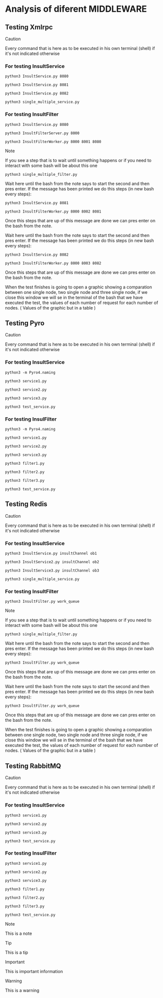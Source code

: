 # Analysis of diferent MIDDLEWARE
## Testing Xmlrpc

> [!CAUTION]
> Every command that is here as to be executed in his own terminal (shell) if it's not indicated otherwise
### For testing InsultService
```
python3 InsultService.py 8080
```
```
python3 InsultService.py 8081
```
```
python3 InsultService.py 8082
```
```
python3 single_multiple_service.py
```

### For testing InsultFilter
```
python3 InsultService.py 8080
```
```
python3 InsultFilterServer.py 8000
```
```
python3 InsultFilterWorker.py 8000 8001 8080
```
> [!NOTE]
> If you see a step that is to wait until something happens or if you need to interact with some bash will be about this one
> ```
> python3 single_multiple_filter.py
> ```

Wait here until the bash from the note says to start the second and then pres enter. If the message has been printed we do this steps (in new bash every steps):

```
python3 InsultService.py 8081
```
```
python3 InsultFilterWorker.py 8000 8002 8081
```

Once this steps that are up of this message are done we can pres enter on the bash from the note.

Wait here until the bash from the note says to start the second and then pres enter. If the message has been printed we do this steps (in new bash every steps):

```
python3 InsultService.py 8082
```
```
python3 InsultFilterWorker.py 8000 8003 8082
```
Once this steps that are up of this message are done we can pres enter on the bash from the note.

When the test finishes is going to open a graphic showing a comparation between one single node, two single node and three single node, if we close this window we will se in the terminal of the bash that we have executed the test, the values of each number of request for each number of nodes. ( Values of the graphic but in a table )


## Testing Pyro
> [!CAUTION]
> Every command that is here as to be executed in his own terminal (shell) if it's not indicated otherwise
### For testing InsultService
```
python3 -m Pyro4.naming
```
```
python3 service1.py
```
```
python3 service2.py
```
```
python3 service3.py
```
```
python3 test_service.py
```
### For testing InsulFilter
```
python3 -m Pyro4.naming
```
```
python3 service1.py
```
```
python3 service2.py
```
```
python3 service3.py
```
```
python3 filter1.py
```
```
python3 filter2.py
```
```
python3 filter3.py
```
```
python3 test_service.py
```
## Testing Redis
> [!CAUTION]
> Every command that is here as to be executed in his own terminal (shell) if it's not indicated otherwise
### For testing InsultService
```
python3 InsultService.py insultChannel ob1
```
```
python3 InsultService2.py insultChannel ob2
```
```
python3 InsultService3.py insultChannel ob3
```
```
python3 single_multiple_service.py
```
### For testing InsultFilter
```
python3 InsultFilter.py work_queue
```
> [!NOTE]
> If you see a step that is to wait until something happens or if you need to interact with some bash will be about this one
> ```
> python3 single_multiple_filter.py
> ```

Wait here until the bash from the note says to start the second and then pres enter. If the message has been printed we do this steps (in new bash every steps):
```
python3 InsultFilter.py work_queue
```
Once this steps that are up of this message are done we can pres enter on the bash from the note.

Wait here until the bash from the note says to start the second and then pres enter. If the message has been printed we do this steps (in new bash every steps):

```
python3 InsultFilter.py work_queue
```
Once this steps that are up of this message are done we can pres enter on the bash from the note.

When the test finishes is going to open a graphic showing a comparation between one single node, two single node and three single node, if we close this window we will se in the terminal of the bash that we have executed the test, the values of each number of request for each number of nodes. ( Values of the graphic but in a table )

## Testing RabbitMQ
> [!CAUTION]
> Every command that is here as to be executed in his own terminal (shell) if it's not indicated otherwise
### For testing InsultService
```
python3 service1.py
```
```
python3 service2.py
```
```
python3 service3.py
```
```
python3 test_service.py
```
### For testing InsulFilter
```
python3 service1.py
```
```
python3 service2.py
```
```
python3 service3.py
```
```
python3 filter1.py
```
```
python3 filter2.py
```
```
python3 filter3.py
```
```
python3 test_service.py
```
> [!NOTE]
> This is a note

> [!TIP]
> This is a tip

> [!IMPORTANT]
> This is important information

> [!WARNING]
> This is a warning
